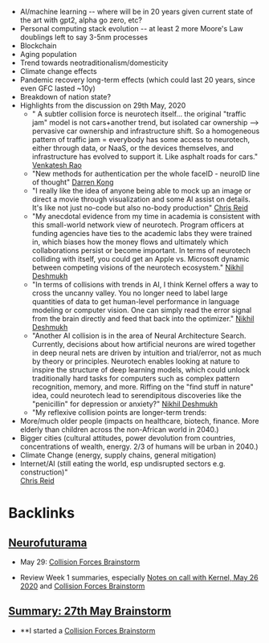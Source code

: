 - AI/machine learning -- where will be in 20 years given current state of the art with gpt2, alpha go zero, etc?
- Personal computing stack evolution -- at least 2 more Moore's Law doublings left to say 3-5nm processes
- Blockchain
- Aging population
- Trend towards neotraditionalism/domesticity
- Climate change effects
- Pandemic recovery long-term effects (which could last 20 years, since even GFC lasted ~10y)
- Breakdown of nation state?
- Highlights from the discussion on 29th May, 2020
    - " A subtler collision force is neurotech itself... the original "traffic jam" model is not cars+another trend, but isolated car ownership --> pervasive car ownership and infrastructure shift. So a homogeneous pattern of traffic jam = everybody has some access to neurotech, either through data, or NaaS, or the devices themselves, and infrastructure has evolved to support it. Like asphalt roads for cars." [Venkatesh Rao](<Venkatesh Rao.md>)
    - "New methods for authentication per the whole faceID - neuroID line of thought" [Darren Kong](<Darren Kong.md>)
    - "I really like the idea of anyone being able to mock up an image or direct a movie through visualization and some AI assist on details. It's like not just no-code but also no-body production" [Chris Reid](<Chris Reid.md>)
    - "My anecdotal evidence from my time in academia is consistent with this small-world network view of neurotech. Program officers at funding agencies have ties to the academic labs they were trained in, which biases how the money flows and ultimately which collaborations persist or become important.  In terms of neurotech colliding with itself, you could get an Apple vs. Microsoft dynamic between competing visions of the neurotech ecosystem." [Nikhil Deshmukh](<Nikhil Deshmukh.md>)
    - "In terms of collisions with trends in AI, I think Kernel offers a way to cross the uncanny valley. You no longer need to label large quantities of data to get human-level performance in language modeling or computer vision. One can simply read the error signal from the brain directly and feed that back into the optimizer." [Nikhil Deshmukh](<Nikhil Deshmukh.md>)
    - "Another AI collision is in the area of Neural Architecture Search. Currently, decisions about how artificial neurons are wired together in deep neural nets are driven by intuition and trial/error, not as much by theory or principles. Neurotech enables looking at nature to inspire the structure of deep learning models, which could unlock traditionally hard tasks for computers such as complex pattern recognition, memory, and more. Riffing on the "find stuff in nature" idea, could neurotech lead to serendipitous discoveries like the "penicillin" for depression or anxiety?" [Nikhil Deshmukh](<Nikhil Deshmukh.md>)
    - "My reflexive collision points are longer-term trends:
- More/much older people (impacts on healthcare, biotech, finance. More elderly than children across the non-African world in 2040.)
- Bigger cities (cultural attitudes, power devolution from countries, concentrations of wealth, energy. 2/3 of humans will be urban in 2040.)
- Climate Change (energy, supply chains, general mitigation)
- Internet/AI (still eating the world, esp undisrupted sectors e.g. construction)"  
[Chris Reid](<Chris Reid.md>)

# Backlinks
## [Neurofuturama](<Neurofuturama.md>)
- May 29: [Collision Forces Brainstorm](<Collision Forces Brainstorm.md>)

- Review Week 1 summaries, especially [Notes on call with Kernel, May 26 2020](<Notes on call with Kernel, May 26 2020.md>) and [Collision Forces Brainstorm](<Collision Forces Brainstorm.md>)

## [Summary: 27th May Brainstorm](<Summary: 27th May Brainstorm.md>)
- **I started a [Collision Forces Brainstorm](<Collision Forces Brainstorm.md>)

